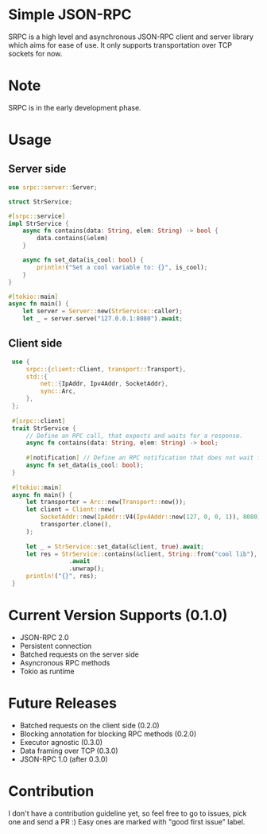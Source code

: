 # Simple JSON-RPC 
SRPC is a high level and asynchronous JSON-RPC client and server library which aims for ease of use. It only supports transportation over TCP sockets for now.

# Note
SRPC is in the early development phase.

# Usage

## Server side

```rust
use srpc::server::Server;

struct StrService;

#[srpc::service]
impl StrService {
    async fn contains(data: String, elem: String) -> bool {
        data.contains(&elem)
    }

    async fn set_data(is_cool: bool) {
        println!("Set a cool variable to: {}", is_cool);
    }
}

#[tokio::main]
async fn main() {
    let server = Server::new(StrService::caller);
    let _ = server.serve("127.0.0.1:8080").await;
```

## Client side
```rust
 use {
     srpc::{client::Client, transport::Transport},
     std::{
         net::{IpAddr, Ipv4Addr, SocketAddr},
         sync::Arc,
     },
 };
 
 #[srpc::client]
 trait StrService {
     // Define an RPC call, that expects and waits for a response.
     async fn contains(data: String, elem: String) -> bool;
 
     #[notification] // Define an RPC notification that does not wait for a response.
     async fn set_data(is_cool: bool);
 }
 
 #[tokio::main]
 async fn main() {
     let transporter = Arc::new(Transport::new());
     let client = Client::new(
         SocketAddr::new(IpAddr::V4(Ipv4Addr::new(127, 0, 0, 1)), 8080),
         transporter.clone(),
     );
          
     let _ = StrService::set_data(&client, true).await;
     let res = StrService::contains(&client, String::from("cool lib"), String::from("lib"))
                 .await
                 .unwrap();
     println!("{}", res);
 }
```

# Current Version Supports (0.1.0)
- JSON-RPC 2.0
- Persistent connection
- Batched requests on the server side
- Asyncronous RPC methods
- Tokio as runtime

# Future Releases
- Batched requests on the client side (0.2.0)
- Blocking annotation for blocking RPC methods (0.2.0)
- Executor agnostic (0.3.0)
- Data framing over TCP (0.3.0)
- JSON-RPC 1.0 (after 0.3.0)

# Contribution
I don't have a contribution guideline yet, so feel free to go to issues, pick one and send a PR :) Easy ones are marked with "good first issue" label.
